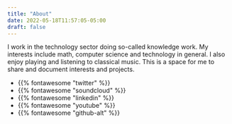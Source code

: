 ```yaml
---
title: "About"
date: 2022-05-18T11:57:05-05:00
draft: false
---
```

I work in the technology sector doing so-called knowledge work.
My interests include math, computer science and technology in general.
I also enjoy playing and listening to classical music.
This is a space for me to share and document interests and projects.

* {{% fontawesome "twitter" %}}
* {{% fontawesome "soundcloud" %}}
* {{% fontawesome "linkedin" %}}
* {{% fontawesome "youtube" %}}
* {{% fontawesome "github-alt" %}}
